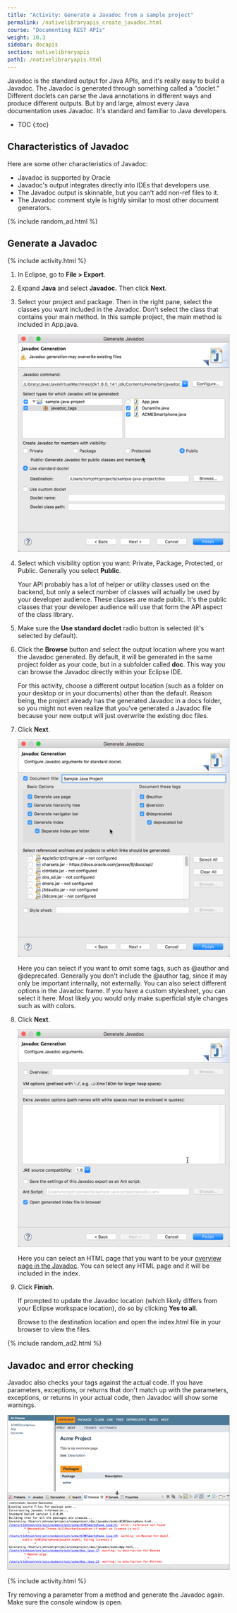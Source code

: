 ```yaml
---
title: "Activity: Generate a Javadoc from a sample project"
permalink: /nativelibraryapis_create_javadoc.html
course: "Documenting REST APIs"
weight: 10.3
sidebar: docapis
section: nativelibraryapis
path1: /nativelibraryapis.html
---
```


Javadoc is the standard output for Java APIs, and it's really easy to build a Javadoc. The Javadoc is generated through something called a "doclet." Different doclets can parse the Java annotations in different ways and produce different outputs. But by and large, almost every Java documentation uses Javadoc. It's standard and familiar to Java developers.

* TOC
{:toc}

## Characteristics of Javadoc

Here are some other characteristics of Javadoc:

* Javadoc is supported by Oracle
* Javadoc's output integrates directly into IDEs that developers use.
* The Javadoc output is skinnable, but you can't add non-ref files to it.
* The Javadoc comment style is highly similar to most other document generators.

{% include random_ad.html %}

## Generate a Javadoc

{% include activity.html %}

1.  In Eclipse, go to **File > Export**.
2.  Expand **Java** and select **Javadoc.** Then click **Next**.
3.  Select your project and package. Then in the right pane, select the classes you want included in the Javadoc. Don't select the class that contains your main method. In this sample project, the main method is included in App.java.

	  <img src="images/generatejavadoc.png" alt="Generating a Javadoc" class="medium" />

4.  Select which visibility option you want: Private, Package, Protected, or Public. Generally you select **Public**.

	  Your API probably has a lot of helper or utility classes used on the backend, but only a select number of classes will actually be used by your developer audience. These classes are made public. It's the public classes that your developer audience will use that form the API aspect of the class library.

5.  Make sure the **Use standard doclet** radio button is selected (it's selected by default).
6.  Click the **Browse** button and select the output location where you want the Javadoc generated. By default, it will be generated in the same project folder as your code, but in a subfolder called **doc**. This way you can browse the Javadoc directly within your Eclipse IDE.

    For this activity, choose a different output location (such as a folder on your desktop or in your documents) other than the default. Reason being, the project already has the generated Javadoc in a docs folder, so you might not even realize that you've generated a Javadoc file because your new output will just overwrite the existing doc files.

7.  Click **Next**.

	  <img src="images/javadocnext1.png" alt="Javadoc next screen" />

	  Here you can select if you want to omit some tags, such as @author and @deprecated. Generally you don't include the @author tag, since it may only be important internally, not externally. You can also select different options in the Javadoc frame. If you have a custom stylesheet, you can select it here. Most likely you would only make superficial style changes such as with colors.

8.  Click **Next**.

	  <img src="images/generatejavadocnext2.png" alt="Overview page" />

	  Here you can select an HTML page that you want to be your [overview page in the Javadoc](https://docs.oracle.com/javase/7/docs/technotes/tools/windows/javadoc.html#overviewcomment). You can select any HTML page and it will be included in the index.

9.  Click **Finish**.

    If prompted to update the Javadoc location (which likely differs from your Eclipse workspace location), do so by clicking **Yes to all**.

    Browse to the destination location and open the index.html file in your browser to view the files.

{% include random_ad2.html %}

## Javadoc and error checking

Javadoc also checks your tags against the actual code. If you have parameters, exceptions, or returns that don't match up with the parameters, exceptions, or returns in your actual code, then Javadoc will show some warnings.

<img src="images/javadocerrorchecking.png" alt="Javadoc error checking" />

{% include activity.html %}

Try removing a parameter from a method and generate the Javadoc again. Make sure the console window is open.
